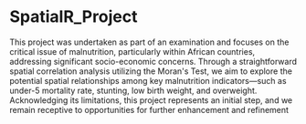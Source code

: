 # SpatialR_Project

This project was undertaken as part of an examination and focuses on the critical issue of malnutrition, particularly within African countries, addressing significant socio-economic concerns. Through a straightforward spatial correlation analysis utilizing the Moran's Test, we aim to explore the potential spatial relationships among key malnutrition indicators—such as under-5 mortality rate, stunting, low birth weight, and overweight. Acknowledging its limitations, this project represents an initial step, and we remain receptive to opportunities for further enhancement and refinement
